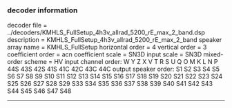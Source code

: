 
### decoder information 
decoder file = ../decoders/KMHLS_FullSetup_4h3v_allrad_5200_rE_max_2_band.dsp
description = KMHLS_FullSetup_4h3v_allrad_5200_rE_max_2_band
speaker array name = KMHLS_FullSetup
horizontal order   = 4
vertical order     = 3
coefficient order  = acn
coefficient scale  = SN3D
input scale        = SN3D
mixed-order scheme = HV
input channel order: W Y Z X V T R S U Q O M K L N P 44S 43S 42S 41S 41C 42C 43C 44C 
output speaker order: S1 S2 S3 S4 S5 S6 S7 S8 S9 S10 S11 S12 S13 S14 S15 S16 S17 S18 S19 S20 S21 S22 S23 S24 S25 S26 S27 S28 S29 S33 S34 S35 S36 S37 S38 S39 S40 S41 S42 S43 S44 S45 S46 S47 S48 

---


